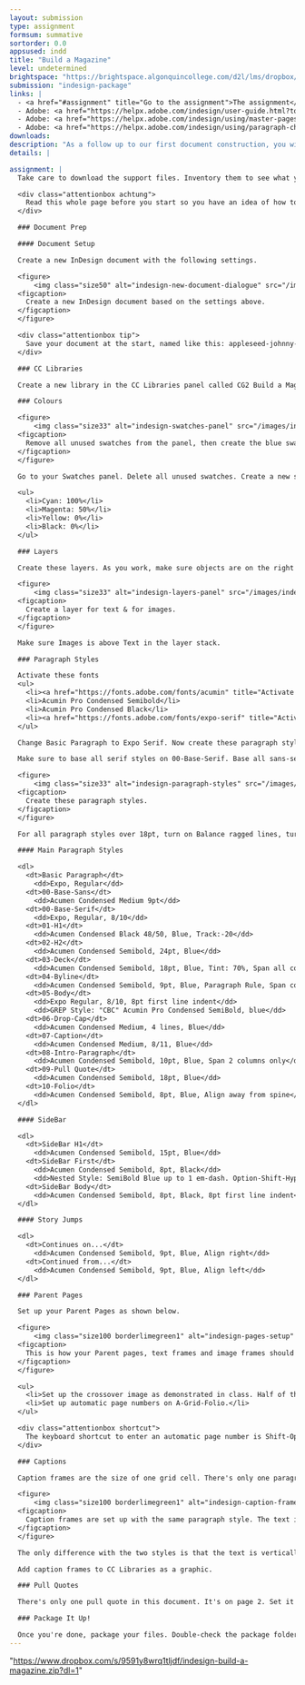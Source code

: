 ```yaml
---
layout: submission
type: assignment
formsum: summative
sortorder: 0.0
appsused: indd
title: "Build a Magazine"
level: undetermined
brightspace: "https://brightspace.algonquincollege.com/d2l/lms/dropbox/user/folder_submit_files.d2l?db=130753&grpid=0&isprv=0&bp=0&ou=145550"
submission: "indesign-package"
links: |
  - <a href="#assignment" title="Go to the assignment">The assignment</a>
  - Adobe: <a href="https://helpx.adobe.com/indesign/user-guide.html?topic=/indesign/morehelp/layout_and_design.ug.js" title="InDesign Layout & Design" target="_blank">InDesign Layout & Design</a>
  - Adobe: <a href="https://helpx.adobe.com/indesign/using/master-pages.html" title="Parent Pages" target="_blank">Parent Pages</a>
  - Adobe: <a href="https://helpx.adobe.com/indesign/using/paragraph-character-styles.html" title="Paragraph & Character Styles" target="_blank">Paragraph & Character Styles</a>
downloads:
description: "As a follow up to our first document construction, you will build these magazine pages with the provided content, based on the provided model. "
details: |

assignment: |
  Take care to download the support files. Inventory them to see what you're working with.

  <div class="attentionbox achtung">
    Read this whole page before you start so you have an idea of how to proceed.
  </div>

  ### Document Prep

  #### Document Setup

  Create a new InDesign document with the following settings.

  <figure>
      <img class="size50" alt="indesign-new-document-dialogue" src="/images/indesign-build-a-magazine/indesign-new-document-dialogue.jpg">
  <figcaption>
    Create a new InDesign document based on the settings above.
  </figcaption>
  </figure>

  <div class="attentionbox tip">
    Save your document at the start, named like this: appleseed-johnny-#-build-a-magazine.indd
  </div>

  ### CC Libraries

  Create a new library in the CC Libraries panel called CG2 Build a Magazine. As you create re-uable items, add them to your CC Libraries panel.

  ### Colours

  <figure>
      <img class="size33" alt="indesign-swatches-panel" src="/images/indesign-build-a-magazine/indesign-swatches-panel.jpg">
  <figcaption>
    Remove all unused swatches from the panel, then create the blue swatch.
  </figcaption>
  </figure>

  Go to your Swatches panel. Delete all unused swatches. Create a new swatch that's:

  <ul>
    <li>Cyan: 100%</li>
    <li>Magenta: 50%</li>
    <li>Yellow: 0%</li>
    <li>Black: 0%</li>
  </ul>

  ### Layers

  Create these layers. As you work, make sure objects are on the right layer.

  <figure>
      <img class="size33" alt="indesign-layers-panel" src="/images/indesign-build-a-magazine/indesign-layers-panel.jpg">
  <figcaption>
    Create a layer for text & for images.
  </figcaption>
  </figure>

  Make sure Images is above Text in the layer stack.

  ### Paragraph Styles

  Activate these fonts
  <ul>
    <li><a href="https://fonts.adobe.com/fonts/acumin" title="Activate Acumin on Adobe Fonts." target="_blank">Acumin Pro Condensed Medium</a></li>
    <li>Acumin Pro Condensed Semibold</li>
    <li>Acumin Pro Condensed Black</li>
    <li><a href="https://fonts.adobe.com/fonts/expo-serif" title="Activate Expo Serif on Adobe Fonts." target="_blank">Expo Serif Pro Regular</a></li>
  </ul>

  Change Basic Paragraph to Expo Serif. Now create these paragraph styles. See the descriptions below.

  Make sure to base all serif styles on 00-Base-Serif. Base all sans-serif on 00-Base-Sans.

  <figure>
      <img class="size33" alt="indesign-paragraph-styles" src="/images/indesign-build-a-magazine/indesign-paragraph-styles.jpg">
  <figcaption>
    Create these paragraph styles.
  </figcaption>
  </figure>

  For all paragraph styles over 18pt, turn on Balance ragged lines, turn Hyphenation off. For titles, turn on Span Columns. Create an 8pt Space After.

  #### Main Paragraph Styles

  <dl>
    <dt>Basic Paragraph</dt>
      <dd>Expo, Regular</dd>
    <dt>00-Base-Sans</dt>
      <dd>Acumen Condensed Medium 9pt</dd>
    <dt>00-Base-Serif</dt>
      <dd>Expo, Regular, 8/10</dd>
    <dt>01-H1</dt>
      <dd>Acumen Condensed Black 48/50, Blue, Track:-20</dd>
    <dt>02-H2</dt>
      <dd>Acumen Condensed Semibold, 24pt, Blue</dd>
    <dt>03-Deck</dt>
      <dd>Acumen Condensed Semibold, 18pt, Blue, Tint: 70%, Span all columns</dd>
    <dt>04-Byline</dt>
      <dd>Acumen Condensed Semibold, 9pt, Blue, Paragraph Rule, Span columns</dd>
    <dt>05-Body</dt>
      <dd>Expo Regular, 8/10, 8pt first line indent</dd>
      <dd>GREP Style: "CBC" Acumin Pro Condensed SemiBold, blue</dd>
    <dt>06-Drop-Cap</dt>
      <dd>Acumen Condensed Medium, 4 lines, Blue</dd>
    <dt>07-Caption</dt>
      <dd>Acumen Condensed Medium, 8/11, Blue</dd>
    <dt>08-Intro-Paragraph</dt>
      <dd>Acumen Condensed Semibold, 10pt, Blue, Span 2 columns only</dd>
    <dt>09-Pull Quote</dt>
      <dd>Acumen Condensed Semibold, 18pt, Blue</dd>
    <dt>10-Folio</dt>
      <dd>Acumen Condensed Semibold, 8pt, Blue, Align away from spine</dd>
  </dl>

  #### SideBar

  <dl>
    <dt>SideBar H1</dt>
      <dd>Acumen Condensed Semibold, 15pt, Blue</dd>
    <dt>SideBar First</dt>
      <dd>Acumen Condensed Semibold, 8pt, Black</dd>
      <dd>Nested Style: SemiBold Blue up to 1 em-dash. Option-Shift-Hyphen to type an em-dash.</dd>
    <dt>SideBar Body</dt>
      <dd>Acumen Condensed Semibold, 8pt, Black, 8pt first line indent</dd>
  </dl>

  #### Story Jumps

  <dl>
    <dt>Continues on...</dt>
      <dd>Acumen Condensed Semibold, 9pt, Blue, Align right</dd>
    <dt>Continued from...</dt>
      <dd>Acumen Condensed Semibold, 9pt, Blue, Align left</dd>
  </dl>

  ### Parent Pages

  Set up your Parent Pages as shown below.

  <figure>
      <img class="size100 borderlimegreen1" alt="indesign-pages-setup" src="/images/indesign-build-a-magazine/indesign-pages-setup.jpg">
  <figcaption>
    This is how your Parent pages, text frames and image frames should be set up.
  </figcaption>
  </figure>

  <ul>
    <li>Set up the crossover image as demonstrated in class. Half of the image should be on each page.</li>
    <li>Set up automatic page numbers on A-Grid-Folio.</li>
  </ul>

  <div class="attentionbox shortcut">
    The keyboard shortcut to enter an automatic page number is Shift-Option-Command-N.
  </div>

  ### Captions

  Caption frames are the size of one grid cell. There's only one paragraph style.

  <figure>
      <img class="size100 borderlimegreen1" alt="indesign-caption-frame-setup" src="/images/indesign-build-a-magazine/indesign-caption-frame-setup.jpg">
  <figcaption>
    Caption frames are set up with the same paragraph style. The text is either aligned to the bottom or the top of the frame in the box options.
  </figcaption>
  </figure>

  The only difference with the two styles is that the text is vertically aligned to the top for one and to the bottom on the other.

  Add caption frames to CC Libraries as a graphic.

  ### Pull Quotes

  There's only one pull quote in this document. It's on page 2. Set it up the same way we did in class. Make sure to add it to your CC Libraries panel.

  ### Package It Up!

  Once you're done, package your files. Double-check the package folder to make sure the files are all there.
---
```

"https://www.dropbox.com/s/9591y8wrq1tljdf/indesign-build-a-magazine.zip?dl=1"
